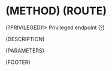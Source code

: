# <span class="badge badge-light">(METHOD)</span> <span class="badge badge-light">(ROUTE)</span>

(?PRIVILEGED)!> Privileged endpoint ([?](privileged.md))

(DESCRIPTION)

(PARAMETERS)

(FOOTER)
